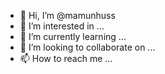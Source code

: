 - 👋 Hi, I’m @mamunhuss
- 👀 I’m interested in ...
- 🌱 I’m currently learning ...
- 💞️ I’m looking to collaborate on ...
- 📫 How to reach me ...

<!---
mamunhuss/mamunhuss is a ✨ special ✨ repository because its `README.md` (this file) appears on your GitHub profile.
You can click the Preview link to take a look at your changes.
--->
